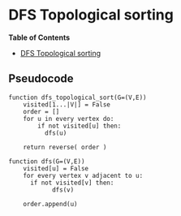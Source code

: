 # DFS Topological sorting
<!-- markdown-toc start - Don't edit this section. Run M-x markdown-toc-refresh-toc -->
**Table of Contents**

- [DFS Topological sorting](#dfs-topological-sorting)

<!-- markdown-toc end -->

## Pseudocode


```
function dfs_topological_sort(G=(V,E))
    visited[1...|V|] = False
    order = []
    for u in every vertex do:
        if not visited[u] then:
          dfs(u)
        
    return reverse( order )

function dfs(G=(V,E))
    visited[u] = False
    for every vertex v adjacent to u:
      if not visited[v] then:
            dfs(v)
            
    order.append(u)
```
